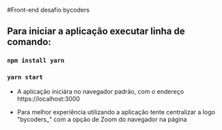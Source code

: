 #Front-end desafio bycoders

## Para iniciar a aplicação executar linha de comando:



### `npm install yarn`

### `yarn start`

- A aplicação iniciára no navegador padrão, com o endereço https://localhost:3000

- Para melhor experiência utilizando a aplicação tente centralizar a logo "bycoders_" com a opção de Zoom do navegador na página



